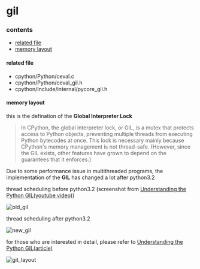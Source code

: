 # gil

### contents

* [related file](#related-file)
* [memory layout](#memory-layout)

#### related file

* cpython/Python/ceval.c
* cpython/Python/ceval_gil.h
* cpython/Include/internal/pycore_gil.h

#### memory layout

this is the defination of the **Global Interpreter Lock**

> In CPython, the global interpreter lock, or GIL, is a mutex that protects access to Python objects, preventing multiple threads from executing Python bytecodes at once. This lock is necessary mainly because CPython's memory management is not thread-safe. (However, since the GIL exists, other features have grown to depend on the guarantees that it enforces.)

Due to some performance issue in multithreaded programs, the implementation of the **GIL** has changed a lot after python3.2

thread scheduling before python3.2 (screenshot from [Understanding the Python GIL(youtube video)](https://www.youtube.com/watch?v=Obt-vMVdM8s))

![old_gil](https://github.com/zpoint/CPython-Internals/blob/master/Interpreter/gil/old_gil.png)

thread scheduling after python3.2

![new_gil](https://github.com/zpoint/CPython-Internals/blob/master/Interpreter/gil/new_gil.png)

for those who are interested in detail, please refer to [Understanding the Python GIL(article)](http://www.dabeaz.com/GIL/)

![git_layout](https://github.com/zpoint/CPython-Internals/blob/master/Interpreter/gil/gil_layout.png)

